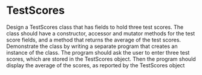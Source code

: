 # TestScores
Design a TestScores class that has fields to hold three test scores. The class should have a constructor, accessor and mutator methods for the test score fields, and a method that returns the average of the test scores. Demonstrate the class by writing a separate program that creates an instance of the class. The program should ask the user to enter three test scores, which are stored in the TestScores object. Then the program should display the average of the scores, as reported by the TestScores object
